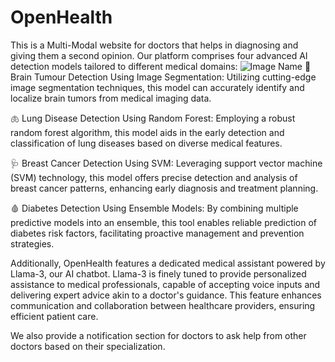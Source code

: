 # OpenHealth
This is a Multi-Modal website for doctors that helps in diagnosing and giving them a second opinion. Our platform comprises four advanced AI detection models tailored to different medical domains:
![Image Name](../OpenHealth/blob/main/website/static/70005ccc-1764-431e-a9e1-19dfd57f4c7c.jpeg)
🧠 Brain Tumour Detection Using Image Segmentation: Utilizing cutting-edge image segmentation techniques, this model can accurately identify and localize brain tumors from medical imaging data.

🫁 Lung Disease Detection Using Random Forest: Employing a robust random forest algorithm, this model aids in the early detection and classification of lung diseases based on diverse medical features.

🩺 Breast Cancer Detection Using SVM: Leveraging support vector machine (SVM) technology, this model offers precise detection and analysis of breast cancer patterns, enhancing early diagnosis and treatment planning.

🩸 Diabetes Detection Using Ensemble Models: By combining multiple predictive models into an ensemble, this tool enables reliable prediction of diabetes risk factors, facilitating proactive management and prevention strategies.

Additionally, OpenHealth features a dedicated medical assistant powered by Llama-3, our AI chatbot. Llama-3 is finely tuned to provide personalized assistance to medical professionals, capable of accepting voice inputs and delivering expert advice akin to a doctor's guidance. This feature enhances communication and collaboration between healthcare providers, ensuring efficient patient care.

We also provide a notification section for doctors to ask help from other doctors based on their specialization.
